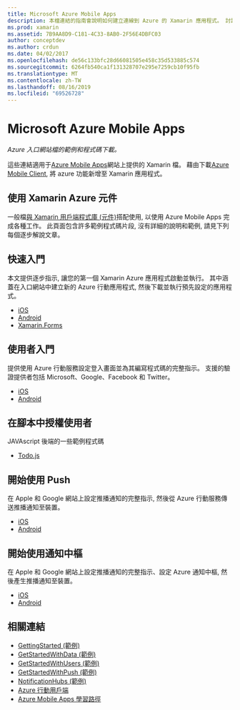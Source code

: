 ```yaml
---
title: Microsoft Azure Mobile Apps
description: 本檔連結的指南會說明如何建立連線到 Azure 的 Xamarin 應用程式。 討論如何使用 Xamarin Azure 元件、使用者和推播通知。
ms.prod: xamarin
ms.assetid: 7B9AA8D9-C181-4C33-8AB0-2F56E4DBFC03
author: conceptdev
ms.author: crdun
ms.date: 04/02/2017
ms.openlocfilehash: de56c133bfc28d66081505e458c35d533885c574
ms.sourcegitcommit: 6264fb540ca1f131328707e295e7259cb10f95fb
ms.translationtype: MT
ms.contentlocale: zh-TW
ms.lasthandoff: 08/16/2019
ms.locfileid: "69526728"
---
```

# <a name="microsoft-azure-mobile-apps"></a>Microsoft Azure Mobile Apps

_Azure 入口網站檔的範例和程式碼下載。_

<!--
NOTE TO AUTHORS: this page is referenced from
https://azure.microsoft.com/develop/mobile/xamarin/
as https://developer xamarin com/guides/cross-platform/data-cloud/mobile-services/
A redirect has been put in place to /mobile-apps/ HOWEVER the /Resources/ .ZIP files are still located in /mobile-services/ so that the following permalinks don't break

The ZIPs in /Resources/ are also referenced by inbound links
Getting Started  http://go.microsoft.com/fwlink/p/?LinkId=331359
Get started with data   http://go.microsoft.com/fwlink/p/?LinkId=331302
Get started with push   http://go.microsoft.com/fwlink/p/?LinkId=331303
Get started with authentication http://go.microsoft.com/fwlink/p/?LinkId=331328
Get started with Notification Hubs  http://go.microsoft.com/fwlink/p/?LinkId=331329
Validate and modify data    http://go.microsoft.com/fwlink/p/?LinkId=331330
-->


這些連結適用于[Azure Mobile Apps](https://docs.microsoft.com/azure/app-service-mobile/)網站上提供的 Xamarin 檔。
藉由下載[Azure Mobile Client](https://www.nuget.org/packages/Microsoft.Azure.Mobile.Client/), 將 azure 功能新增至 Xamarin 應用程式。

## <a name="working-with-the-xamarin-azure-component"></a>使用 Xamarin Azure 元件

一般檔[與 Xamarin 用戶端程式庫 (元件)](https://docs.microsoft.com/azure/app-service-mobile/app-service-mobile-dotnet-how-to-use-client-library)搭配使用, 以使用 Azure Mobile Apps 完成各種工作。 此頁面包含許多範例程式碼片段, 沒有詳細的說明和範例, 請見下列每個逐步解說文章。

## <a name="getting-started"></a>快速入門

本文提供逐步指示, 讓您的第一個 Xamarin Azure 應用程式啟動並執行。
其中涵蓋在入口網站中建立新的 Azure 行動應用程式, 然後下載並執行預先設定的應用程式。

- [iOS](https://docs.microsoft.com/azure/app-service-mobile/app-service-mobile-xamarin-ios-get-started/)
- [Android](https://docs.microsoft.com/azure/app-service-mobile/app-service-mobile-xamarin-android-get-started/)
- [Xamarin.Forms](https://docs.microsoft.com/azure/app-service-mobile/app-service-mobile-xamarin-forms-get-started)

<!--
## Validate, Modify and Augment Data in Scripts

Demonstrates how to add server-side scripts to Azure Mobile Services data tables to implement server-side validation and other functionality.

- [iOS](https://azure.microsoft.com/documentation/articles/mobile-services-dotnet-how-to-use-client-library/#errors)
- [Android](https://azure.microsoft.com/documentation/articles/mobile-services-dotnet-how-to-use-client-library/#errors)
-->

<!--
## Add Paging to Data

A quick example of paging large sets of data using Skip() and Take().

- [iOS](https://azure.microsoft.com/documentation/articles/mobile-services-dotnet-how-to-use-client-library/#paging)
- [Android](https://azure.microsoft.com/documentation/articles/mobile-services-dotnet-how-to-use-client-library/#paging)
-->

## <a name="get-started-with-users"></a>使用者入門

提供使用 Azure 行動服務設定登入畫面並為其編寫程式碼的完整指示。 支援的驗證提供者包括 Microsoft、Google、Facebook 和 Twitter。

- [iOS](https://azure.microsoft.com/documentation/articles/app-service-mobile-xamarin-ios-get-started-users/)
- [Android](https://azure.microsoft.com/documentation/articles/app-service-mobile-xamarin-android-get-started-users/)


## <a name="authorize-users-in-scripts"></a>在腳本中授權使用者

JAVAscript 後端的一些範例程式碼

- [Todo.js](https://github.com/Azure/azure-mobile-apps-node/blob/master/samples/personal-table/tables/TodoItem.js#L38)


## <a name="get-started-with-push"></a>開始使用 Push

在 Apple 和 Google 網站上設定推播通知的完整指示, 然後從 Azure 行動服務傳送推播通知至裝置。

- [iOS](https://docs.microsoft.com/azure/app-service-mobile/app-service-mobile-xamarin-ios-get-started-push)
- [Android](https://docs.microsoft.com/azure/app-service-mobile/app-service-mobile-xamarin-android-get-started-push)


## <a name="get-started-with-notification-hubs"></a>開始使用通知中樞

在 Apple 和 Google 網站上設定推播通知的完整指示、設定 Azure 通知中樞, 然後產生推播通知至裝置。

- [iOS](https://docs.microsoft.com/azure/notification-hubs/xamarin-notification-hubs-ios-push-notification-apns-get-started)
- [Android](https://docs.microsoft.com/azure/notification-hubs/xamarin-notification-hubs-push-notifications-android-gcm)



## <a name="related-links"></a>相關連結

- [GettingStarted (範例)](https://github.com/xamarin/mobile-samples/tree/master/Azure/GettingStarted)
- [GetStartedWithData (範例)](https://github.com/xamarin/mobile-samples/tree/master/Azure/GetStartedWithData)
- [GetStartedWithUsers (範例)](https://github.com/xamarin/mobile-samples/tree/master/Azure/GetStartedWithUsers)
- [GetStartedWithPush (範例)](https://github.com/xamarin/mobile-samples/tree/master/Azure/GetStartedWithPush)
- [NotificationHubs (範例)](https://github.com/xamarin/mobile-samples/tree/master/Azure/NotificationHubs)
- [Azure 行動用戶端](https://www.nuget.org/packages/Microsoft.Azure.Mobile.Client/)
- [Azure Mobile Apps 學習路徑](https://azure.microsoft.com/documentation/learning-paths/appservice-mobileapps/)

<!--
- [ValidateModifyData (sample)](https://github.com/xamarin/mobile-samples/tree/master/Azure/ValidateModifyData)
-->
